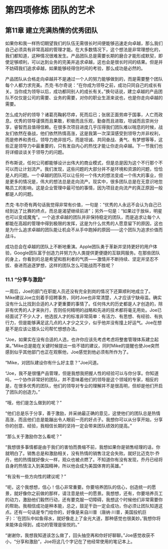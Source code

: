 # 第四项修炼 团队的艺术

## 第11章 建立充满热情的优秀团队

如果你和我一样热切期望我们的队伍无需很长时间便能够迅速走向卓越，那么我们自己必须具有非常高超的管理才能。在大多数情况下，这个想法是非常理想化的，我们都知道，这种情况很难发生。产品团队总是需要长期的磨合才能形成默契，即使足够顺利，可以达到业务的完美并追求卓越，这也会是很长时间的结果。但是并不妨碍我们追求卓越，如果能够经得住时间的考验，那么成功是必然的。

产品团队从合格走向卓越并不是通过一个人的努力能够做到的，而是需要整个团队每个人都力求完美。杰克·韦尔奇说：“在你成为领导之前，成功只同自己的成长有关。当你成为领导以后，成功都同别人的成长有关。”换句话说，建立卓越的产品团队不仅仅是公司的需要、业务的需要，对你的职业生涯来说也，也是你走向卓越的需要。

怎么成为好的领导？诸葛亮鞠躬尽瘁，死而后已；张居正面劳瘁于国事，人亡而政息。优秀的领导谨慎而且果敢，积极而且乐观，勤奋而且进取，坦诚而且崇尚分享，睿智而且值得信赖。在很多次项目进度几乎压得我们团队难以喘息的时候，战友们依然在奋战，他们依然热情高涨，这是我第一次深深感受到领导力并非权利，而是修养和责任。领导力绝非技巧，而是坦诚、共同奋战、勇气、有梦想等等，这些正是领导力中最重要的，只有发自内心的热忱才能让你走向卓越。下一节我们也将详细谈谈关于领导力的问题。

乔布斯说，任何公司都能够设计出伟大的商业模式，但是总是因为这个不行那个不可以而让计划流产。我们发现，这些问题的大部分并不是环境和资源的问题，恰恰是人的问题。一个卓越的团队可以让任何一个伟大的想法变成一个伟大的事业，但是更多的情况是，伟大的想法总是走向流产。现实中，很多团队总是在无意识地忽略员工的影响，这是企业管理中最可怕的事情，因为项目走向流产的真正原因一般都是人的问题。

杰克·韦尔奇有两句话我觉得非常有价值，一句是：“优秀的人永远不会认为自己已经到达了比赛的终点，而总是渴望继续前进”；另外一句是：“如果过于放纵，明星也可以变成魔鬼”。一个追求卓越的团队并非保持稳定的团队，而是追求让每个人都能在高超的管理中得到极限的发挥，这是为什么优秀的人愿意留下的原因，这也是为什么追求卓越的团队能让机会不从手中跑掉的原因——这个团队为追求价值而战斗。

成功总会在卓越的团队上不断地重演。Apple团队勇于革新并坚持更好的用户体验，Google团队富于创造力并努力为人类提供更便捷的互联网服务。在那些团队的身上，你看到的总是希望和胜利者的气质——激情并不断持续、坚定并坚忍不拔、奋进而追逐梦想，这样的团队怎么可能战而不胜呢？

### 11.1 “分享与激励”

一周后，Joe的部门在职能人员还没有完全到岗的情况下还算顺利地成立了。Mike建议Joe立刻着手招聘事务，同时Joe也非常清楚，人才应该宁缺毋滥。确实没有什么比找到合适的人才更重要的事情了。任何伟大的历史都是人才创造的，除非有优秀的人才来执行，否则任何精明的战略和先进的技术都将毫无用处。Joe已经面试了不少人才，他选拔人才的标准非常简单：有活力、有思想、有经验、有执行力，但是能够满足这几点的人才少之又少，似乎他并没有撞上好运气。Joe在想是不是应该让猎头公司帮忙想想办法。

“Joe，如果实在没有合适的人选，也许你应该先考虑考虑将整套管理体系建立起来。”Mike总是能在关键时候提出一些不错的建议，同时Mike的提醒也使Joe突然感到似乎其他部门也正在观察他，Joe感觉到他必须有所作为了。

“Mike，对团队建设你有什么好主意？”Joe问道。

“Joe，我不是很懂产品管理，但是我想我把握人性的经验可以与你分享。你知道吗，一个协作非常好的团队，并不意味着他们的领导是这个领域的专家，相反的是，在很多优秀的团队，他们的领导对专业的理解并不是很高明，但却是他们开启了团队的创造力。”

“哦，他们是怎么做到的呢？”

“他们总是乐于分享，善于激励，并采纳最正确的意见，这使他们的团队总是热情高涨，而且他们总是能蹦出令人眼前一亮的好点子。我想你可以从分享开始，分享你的创意、经验，我相信长期的坚持一定会带来团队绩效的提高。”

“那么关于激励你怎么看呢？”

“我想很多事情都是由于我们的害怕而畏缩不前，我想如果你是销售经理的话，你就明白了。销售总是和激励相关，没有热情的销售注定会失败。就好比迈克尔·乔丹，他的热情就好像火一样，观众也被点燃了。不知道你有没有发现，乔丹已经将自身的热情注入到美国精神，所以他会成为美国体育的英雄。”

“有没有一些方向性的建议呢？”

“呃，这个我想想，信心！信心非常重要。你要培养团队的信心，创造统一的愿景，就好像你之前做的那样，请注意是统一的愿景。我想想，还有，你要培养员工的动力，激励他们毅然行动，还有要克服一切障碍，我想这个时候他们非常需要你的帮助。我相信成功是种本能，总之，鼓足干劲一定会成功，你必须让团队知道这点。还有一句话是专门给你的，好像是来自川普（唐纳·川普，美国投机巨子）：‘在团队中如鱼得水，就好像走上了金光大道，那种感觉也很美妙。’我想你将来能体会得到，成功的管理是愉悦的。”

“谢谢你，我想我知道该怎么做了，回头抽空再和你好好聊聊。”Joe感觉收获不小，“分享和激励”，Joe将这几个字记在了他经常使用的笔记本上。
